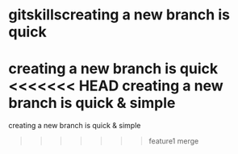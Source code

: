 # gitskillscreating a new branch is quick
creating a new branch is quick
<<<<<<< HEAD
creating a new branch is quick & simple
=======
creating a new branch is quick & simple
>>>>>>> feature1
merge
